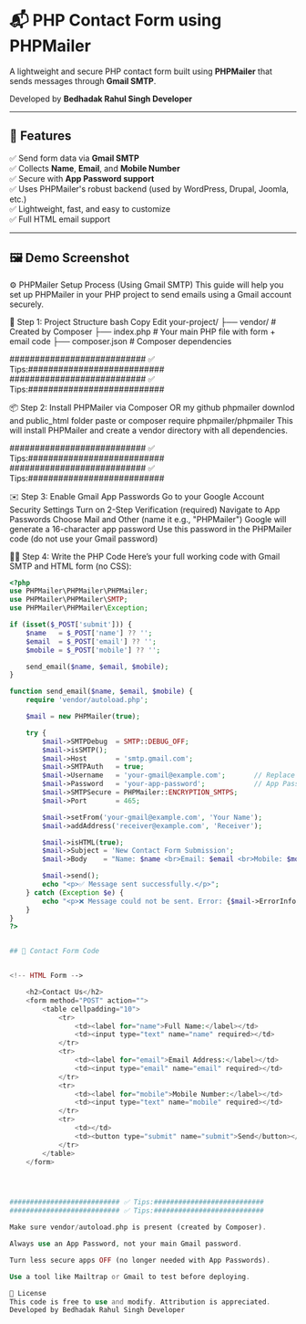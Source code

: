 # 📬 PHP Contact Form using PHPMailer  
A lightweight and secure PHP contact form built using **PHPMailer** that sends messages through **Gmail SMTP**.  

Developed by **Bedhadak Rahul Singh Developer**

---

## 🚀 Features

✅ Send form data via **Gmail SMTP**  
✅ Collects **Name**, **Email**, and **Mobile Number**  
✅ Secure with **App Password support**  
✅ Uses PHPMailer's robust backend (used by WordPress, Drupal, Joomla, etc.)  
✅ Lightweight, fast, and easy to customize  
✅ Full HTML email support

---

## 🖼️ Demo Screenshot

⚙️ PHPMailer Setup Process (Using Gmail SMTP)
This guide will help you set up PHPMailer in your PHP project to send emails using a Gmail account securely.

📁 Step 1: Project Structure
bash
Copy
Edit
your-project/
├── vendor/                   # Created by Composer
├── index.php                 # Your main PHP file with form + email code
├── composer.json             # Composer dependencies

########################### ✅ Tips:###########################
########################### ✅ Tips:###########################

📦 Step 2: Install PHPMailer via Composer OR
 my github phpmailer downlod and public_html folder paste 
    or
composer require phpmailer/phpmailer
This will install PHPMailer and create a vendor directory with all dependencies.


########################### ✅ Tips:###########################
########################### ✅ Tips:###########################

✉️ Step 3: Enable Gmail App Passwords
Go to your Google Account Security Settings
Turn on 2-Step Verification (required)
Navigate to App Passwords
Choose Mail and Other (name it e.g., "PHPMailer")
Google will generate a 16-character app password
Use this password in the PHPMailer code (do not use your Gmail password)

🧑‍💻 Step 4: Write the PHP Code
Here’s your full working code with Gmail SMTP and HTML form (no CSS):


```php
<?php
use PHPMailer\PHPMailer\PHPMailer;
use PHPMailer\PHPMailer\SMTP;
use PHPMailer\PHPMailer\Exception;

if (isset($_POST['submit'])) {
    $name   = $_POST['name'] ?? '';
    $email  = $_POST['email'] ?? '';
    $mobile = $_POST['mobile'] ?? '';

    send_email($name, $email, $mobile);
}

function send_email($name, $email, $mobile) {
    require 'vendor/autoload.php';

    $mail = new PHPMailer(true);

    try {
        $mail->SMTPDebug  = SMTP::DEBUG_OFF;
        $mail->isSMTP();
        $mail->Host       = 'smtp.gmail.com';
        $mail->SMTPAuth   = true;
        $mail->Username   = 'your-gmail@example.com';       // Replace with your Gmail
        $mail->Password   = 'your-app-password';            // App Password generated by Gmail
        $mail->SMTPSecure = PHPMailer::ENCRYPTION_SMTPS;
        $mail->Port       = 465;

        $mail->setFrom('your-gmail@example.com', 'Your Name');
        $mail->addAddress('receiver@example.com', 'Receiver');

        $mail->isHTML(true);
        $mail->Subject = 'New Contact Form Submission';
        $mail->Body    = "Name: $name <br>Email: $email <br>Mobile: $mobile";

        $mail->send();
        echo "<p>✅ Message sent successfully.</p>";
    } catch (Exception $e) {
        echo "<p>❌ Message could not be sent. Error: {$mail->ErrorInfo}</p>";
    }
}
?>


## 📄 Contact Form Code


<!-- HTML Form -->

    <h2>Contact Us</h2>
    <form method="POST" action="">
        <table cellpadding="10">
            <tr>
                <td><label for="name">Full Name:</label></td>
                <td><input type="text" name="name" required></td>
            </tr>
            <tr>
                <td><label for="email">Email Address:</label></td>
                <td><input type="email" name="email" required></td>
            </tr>
            <tr>
                <td><label for="mobile">Mobile Number:</label></td>
                <td><input type="text" name="mobile" required></td>
            </tr>
            <tr>
                <td></td>
                <td><button type="submit" name="submit">Send</button></td>
            </tr>
        </table>
    </form>




########################### ✅ Tips:###########################
########################### ✅ Tips:###########################

Make sure vendor/autoload.php is present (created by Composer).

Always use an App Password, not your main Gmail password.

Turn less secure apps OFF (no longer needed with App Passwords).

Use a tool like Mailtrap or Gmail to test before deploying.

📄 License
This code is free to use and modify. Attribution is appreciated.
Developed by Bedhadak Rahul Singh Developer


